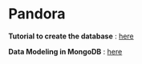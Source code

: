 # Pandora


__Tutorial to create the database__ : [here](http://cwbuecheler.com/web/tutorials/2013/node-express-mongo/)


__Data Modeling in MongoDB__ : [here](https://docs.mongodb.org/v3.0/core/data-modeling-introduction/)

